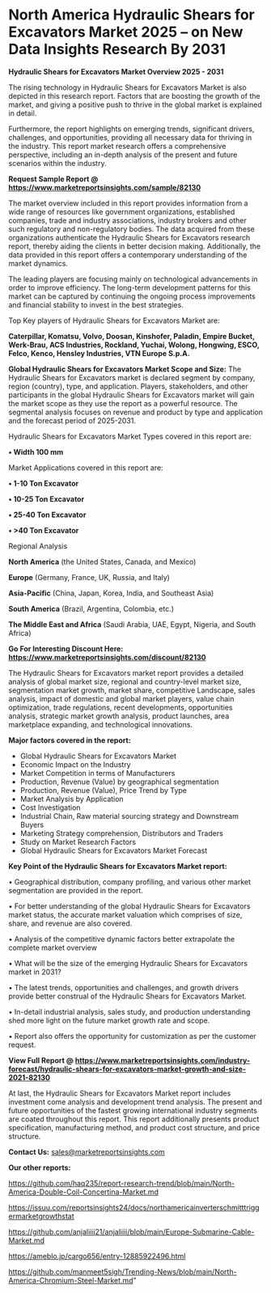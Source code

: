 # North America Hydraulic Shears for Excavators Market 2025 – on New Data Insights Research By 2031

<Strong> Hydraulic Shears for Excavators Market Overview 2025 - 2031</strong>

The rising technology in Hydraulic Shears for Excavators Market is also depicted in this research report. Factors that are boosting the growth of the market, and giving a positive push to thrive in the global market is explained in detail.

Furthermore, the report highlights on emerging trends, significant drivers, challenges, and opportunities, providing all necessary data for thriving in the industry. This report market research offers a comprehensive perspective, including an in-depth analysis of the present and future scenarios within the industry.

<strong>Request Sample Report @ <a href=https://www.marketreportsinsights.com/sample/82130>https://www.marketreportsinsights.com/sample/82130</a></strong>

The market overview included in this report provides information from a wide range of resources like government organizations, established companies, trade and industry associations, industry brokers and other such regulatory and non-regulatory bodies. The data acquired from these organizations authenticate the Hydraulic Shears for Excavators research report, thereby aiding the clients in better decision making. Additionally, the data provided in this report offers a contemporary understanding of the market dynamics.

The leading players are focusing mainly on technological advancements in order to improve efficiency. The long-term development patterns for this market can be captured by continuing the ongoing process improvements and financial stability to invest in the best strategies.

Top Key players of Hydraulic Shears for Excavators Market are:

<strong>Caterpillar, Komatsu, Volvo, Doosan, Kinshofer, Paladin, Empire Bucket, Werk-Brau, ACS Industries, Rockland, Yuchai, Wolong, Hongwing, ESCO, Felco, Kenco, Hensley Industries, VTN Europe S.p.A.</strong>

<strong><b>Global Hydraulic Shears for Excavators Market Scope and Size:</b></strong>
The Hydraulic Shears for Excavators market is declared segment by company, region (country), type, and application. Players, stakeholders, and other participants in the global Hydraulic Shears for Excavators market will gain the market scope as they use the report as a powerful resource. The segmental analysis focuses on revenue and product by type and application and the forecast period of 2025-2031.

Hydraulic Shears for Excavators Market Types covered in this report are:

<strong>• Width 100 mm</strong>

Market Applications covered in this report are:

<strong>• 1-10 Ton Excavator

• 10-25 Ton Excavator

• 25-40 Ton Excavator

• >40 Ton Excavator</strong> 

Regional Analysis

<strong>North America</strong> (the United States, Canada, and Mexico)

<strong>Europe</strong> (Germany, France, UK, Russia, and Italy)

<strong>Asia-Pacific</strong> (China, Japan, Korea, India, and Southeast Asia)

<strong>South America</strong> (Brazil, Argentina, Colombia, etc.)

<strong>The Middle East and Africa</strong> (Saudi Arabia, UAE, Egypt, Nigeria, and South Africa)

<strong>Go For Interesting Discount Here: <a href=https://www.marketreportsinsights.com/discount/82130>https://www.marketreportsinsights.com/discount/82130</a></strong>

The Hydraulic Shears for Excavators market report provides a detailed analysis of global market size, regional and country-level market size, segmentation market growth, market share, competitive Landscape, sales analysis, impact of domestic and global market players, value chain optimization, trade regulations, recent developments, opportunities analysis, strategic market growth analysis, product launches, area marketplace expanding, and technological innovations.

<strong><b>Major factors covered in the report:</b></strong>
<ul>
  <li>Global Hydraulic Shears for Excavators Market </li>
  <li>Economic Impact on the Industry</li>
  <li>Market Competition in terms of Manufacturers</li>
  <li>Production, Revenue (Value) by geographical segmentation</li>
  <li>Production, Revenue (Value), Price Trend by Type</li>
  <li>Market Analysis by Application</li>
  <li>Cost Investigation</li>
  <li>Industrial Chain, Raw material sourcing strategy and Downstream Buyers</li>
  <li>Marketing Strategy comprehension, Distributors and Traders</li>
  <li>Study on Market Research Factors</li>
  <li>Global Hydraulic Shears for Excavators Market Forecast</li>
</ul>

<strong><b>Key Point of the Hydraulic Shears for Excavators Market report:</b></strong>

• Geographical distribution, company profiling, and various other market segmentation are provided in the report.

• For better understanding of the global Hydraulic Shears for Excavators market status, the accurate market valuation which comprises of size, share, and revenue are also covered.

• Analysis of the competitive dynamic factors better extrapolate the complete market overview

• What will be the size of the emerging Hydraulic Shears for Excavators market in 2031?

• The latest trends, opportunities and challenges, and growth drivers provide better construal of the Hydraulic Shears for Excavators Market.

• In-detail industrial analysis, sales study, and production understanding shed more light on the future market growth rate and scope.

• Report also offers the opportunity for customization as per the customer request.

<strong><b>View Full Report @ <a href=https://www.marketreportsinsights.com/industry-forecast/hydraulic-shears-for-excavators-market-growth-and-size-2021-82130>https://www.marketreportsinsights.com/industry-forecast/hydraulic-shears-for-excavators-market-growth-and-size-2021-82130</a></b></strong>


At last, the Hydraulic Shears for Excavators Market report includes investment come analysis and development trend analysis. The present and future opportunities of the fastest growing international industry segments are coated throughout this report. This report additionally presents product specification, manufacturing method, and product cost structure, and price structure.

<strong>Contact Us:</strong>
sales@marketreportsinsights.com

<strong>Our other reports:</strong>

<a href=https://github.com/haq235/report-research-trend/blob/main/North-America-Double-Coil-Concertina-Market.md>https://github.com/haq235/report-research-trend/blob/main/North-America-Double-Coil-Concertina-Market.md</a>

<a href=https://issuu.com/reportsinsights24/docs/northamericainverterschmitttriggermarketgrowthstat>https://issuu.com/reportsinsights24/docs/northamericainverterschmitttriggermarketgrowthstat</a>

<a href=https://github.com/anjaliiii21/anjaliiii/blob/main/Europe-Submarine-Cable-Market.md>https://github.com/anjaliiii21/anjaliiii/blob/main/Europe-Submarine-Cable-Market.md</a>

<a href=https://ameblo.jp/cargo656/entry-12885922496.html>https://ameblo.jp/cargo656/entry-12885922496.html</a>

<a href=https://github.com/manmeet5sigh/Trending-News/blob/main/North-America-Chromium-Steel-Market.md>https://github.com/manmeet5sigh/Trending-News/blob/main/North-America-Chromium-Steel-Market.md</a>"

